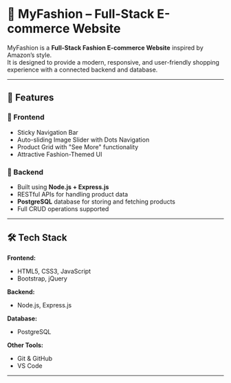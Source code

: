 # 👗 MyFashion – Full-Stack E-commerce Website  

MyFashion is a **Full-Stack Fashion E-commerce Website** inspired by Amazon’s style.  
It is designed to provide a modern, responsive, and user-friendly shopping experience with a connected backend and database.  

---

## 🚀 Features  

### 🔹 Frontend  
- Sticky Navigation Bar  
- Auto-sliding Image Slider with Dots Navigation  
- Product Grid with "See More" functionality  
- Attractive Fashion-Themed UI  

### 🔹 Backend  
- Built using **Node.js + Express.js**  
- RESTful APIs for handling product data  
- **PostgreSQL** database for storing and fetching products  
- Full CRUD operations supported  

---

## 🛠 Tech Stack  

**Frontend:**  
- HTML5, CSS3, JavaScript  
- Bootstrap, jQuery  

**Backend:**  
- Node.js, Express.js  

**Database:**  
- PostgreSQL  

**Other Tools:**  
- Git & GitHub  
- VS Code  

---



